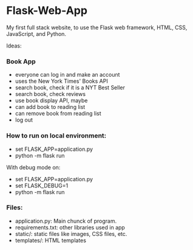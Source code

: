 # Flask-Web-App
My first full stack website, to use the Flask web framework, HTML, CSS, JavaScript, and Python. 

Ideas:  
### Book App
- everyone can log in and make an account 
- uses the New York Times' Books API 
-   search book, check if it is a NYT Best Seller
-   search book, check reviews
- use book display API, maybe 
- can add book to reading list
- can remove book from reading list
- log out

### How to run on local environment: 
- set FLASK_APP=application.py 
- python -m flask run   

With debug mode on: 
- set FLASK_APP=application.py
- set FLASK_DEBUG=1
- python -m flask run

### Files: 
- application.py: Main chunck of program. 
- requirements.txt: other libraries used in app
- static/: static files like images, CSS files, etc.
- templates/: HTML templates